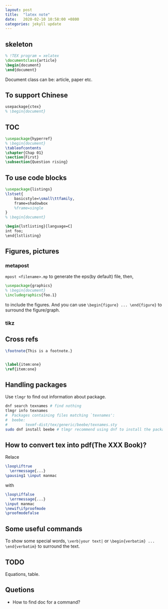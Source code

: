 ```yaml
---
layout: post
title:  "latex note"
date:   2020-02-10 10:58:00 +0800
categories: jekyll update
---
```


## skeleton

```latex
% !TEX program = xelatex
\documentclass{article}
\begin{document}
\end{document}
```

Document class can be: article, paper etc.

## To support Chinese

```latex
usepackage{ctex}
% \begin{document}
```

## TOC

```latex
\usepackage{hyperref}
% \begin{document}
\tableofcontents
\chapter{Chap 01}
\section{First}
\subsection{Question rising}
```

## To use code blocks

```latex
\usepackage{listings}
\lstset{
	basicstyle=\small\ttfamily,
	frame=shadowbox
	%frame=single
}
% \begin{document}

\begin{lstlisting}[language=C]
int foo;
\end{lstlisting}
```

## Figures, pictures

### metapost

`mpost <filename>.mp` to generate the eps(by default) file, then,

```latex
\usepackage{graphics}
% \begin{document}
\includegraphics{foo.1}
```
to include the figures.
And you can use `\begin{figure} ... \end{figure}` to surround the figure/graph.

### tikz

## Cross refs

```latex
\footnote{This is a footnote.}


\label{item:one}
\ref{item:one}
```

## Handling packages

Use `tlmgr` to find out information about package.

```bash
dnf search texnames # find nothing
tlmgr info texnames
#  Packages containing files matching `texnames':
#  beebe:
#        texmf-dist/tex/generic/beebe/texnames.sty
sudo dnf install beebe # tlmgr recommend using dnf to install the package
```

## How to convert tex into pdf(The XXX Book)?

Relace
```tex
\loop\iftrue
  \errmessage{...}
\pausing1 \input manmac
```
with
```tex
\loop\iffalse
  \errmessage{...}
\input manmac
\newif\ifproofmode
\proofmodefalse
```

## Some useful commands

To show some special words,
`\verb|your text|` or `\begin{verbatim} ... \end{verbatim}` to surround the text.

## TODO

Equations, table.

## Quetions

- How to find doc for a command?
